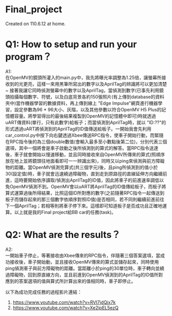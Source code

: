 # Final_project
Created on 110.6.12 at home.

# Q1: How to setup and run your program？
A1:  
在OpenMV的鏡頭所灌入的main.py中，我先將曝光率調整為1.25倍，讓螢幕所接收到的光更亮，這樣一來用黑筆所寫出的數字以及AprilTag的辨識將可以更加清楚~ 接著我讓它同時偵測螢幕中的數字以及AprilTag，當偵測到數字(已事先利用鏡頭拍攝每個數字、符號，以及白底背景各約150張照片(有上傳到database的資料夾中)當作機器學習的數據資料，再上傳到線上 "Edge Impulse"網頁進行機器學習，設定參數為96 * 96大小、灰階，以及其他參數以符合OpenMV H5 Plus的記憶體容量。將學習得出的最後結果複製到OpenMV的記憶體中即可)時就透過uART傳資料(單行，只有此數字)給板子；而當偵測到AprilTag時，就以 "ID:??"的形式透過uART將偵測到的AprilTag的ID值傳送給板子。一開始我會先利用car_control.py中按下向右鍵透過Xbee傳送RPC指令，使車子開始行動，而緊隨在RPC指令後的為三個double數值(會輸入最多至小數點後第二位)，分別代表三個選項，其中一個將會是車子啟動之後所偵測到的算式的解答。當RPC指令送達後，車子就會開始以慢速移動，並且同時接收來自OpenMV所傳來的算式(照順序放在地上並將鏡頭往地面看即可一一辨識出來)，同時又以ping來偵測與前方障礙物的距離。當OpenMV偵測完算式(共三個字元)後，且ping所偵測到的值小於30(設定值)時，車子就會迅速繞過障礙物，直到走到原路徑的直線延伸方向繼續前進，這時要開始依序讀取/偵測出AprilTag的ID值，因此將車子的前進速率調低以免OpenMV偵測不到。OpenMV會以uART將AprilTag的ID值傳給板子，而板子將算式運算過後所得結果，比照這個ID所對應的數字(之前隨著RPC指令一起傳送到板子而儲存起來的那三個數字依順序對照ID值)是否相同，若不同則繼續前進前往下一個AprilTag；若相等則將車子停下來。這樣即可知道板子是否成功且正確地運算。以上就是我的Final project給BB car的任務(task)。

# Q2: What are the results？
A2:  
一開始車子停止，等著接收由Xbee傳來的RPC指令，伴隨著三個答案選項，當成功接收後，車子開始動，並且接收OpenMV傳來的算式並儲存起來，同時使用ping偵測車子與前方障礙物的距離。當距離小於ping的30單位時，車子轉向並繞過障礙物，回到原直線方向，並且前進到OpenMV偵測到的AprilTag的ID值所對應到的答案選項的值與算式所計算出來的值相同時，車子即停止。 
  
以下為成功完成任務的過程影片連結：
1. https://www.youtube.com/watch?v=RVI7jdQjx7k
2. https://www.youtube.com/watch?v=Xe2ipEL5ezQ
